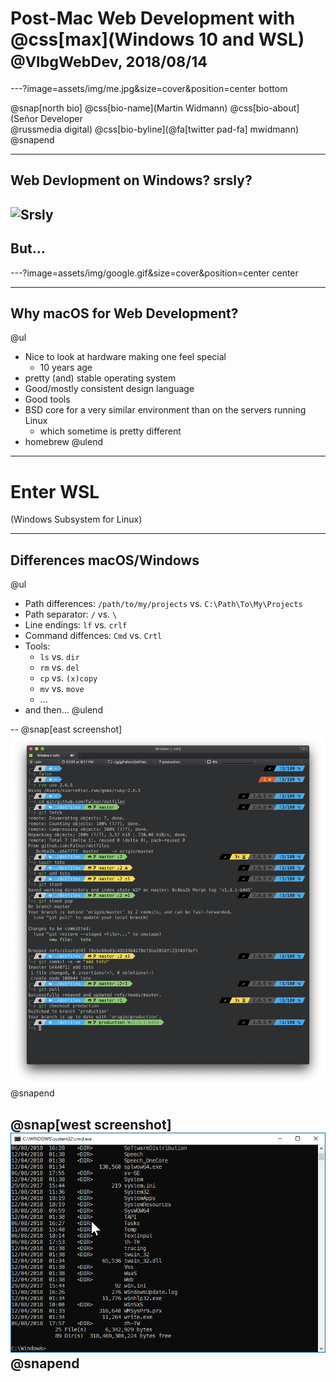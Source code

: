 # Post-Mac Web Development with @css[max](Windows 10 and WSL) <small>@VlbgWebDev, 2018/08/14</small>

---?image=assets/img/me.jpg&size=cover&position=center bottom

@snap[north bio]
@css[bio-name](Martin Widmann)
@css[bio-about](Señor Developer<br>@russmedia digital)
@css[bio-byline](@fa[twitter pad-fa] mwidmann)
@snapend

---

## Web Devlopment on Windows? srsly?
![Srsly](assets/img/srsly.gif)
---

## But...

---?image=assets/img/google.gif&size=cover&position=center center

---

## Why macOS for Web Development?

@ul
- Nice to look at hardware making one feel special
  - 10 years age
- pretty (and) stable operating system
- Good/mostly consistent design language
- Good tools
- BSD core for a very similar environment than on the servers running Linux
  - which sometime is pretty different
- homebrew
@ulend

---

# Enter WSL
(Windows Subsystem for Linux)

---

## Differences macOS/Windows

@ul
- Path differences: `/path/to/my/projects` vs. `C:\Path\To\My\Projects`
- Path separator: `/` vs. `\`
- Line endings: `lf` vs. `crlf`
- Command diffences: `Cmd` vs. `Crtl`
- Tools:
  - `ls` vs. `dir`
  - `rm` vs. `del`
  - `cp` vs. `(x)copy`
  - `mv` vs. `move`
  - ...
- and then...
@ulend

--
@snap[east screenshot]
![courtesy Falkor on github](https://raw.githubusercontent.com/Falkor/dotfiles/master/screenshots/screenshot_falkor_iterm.png)
@snapend

@snap[west screenshot]
![cmd](assets/img/cmd.exe.png)
@snapend
--
